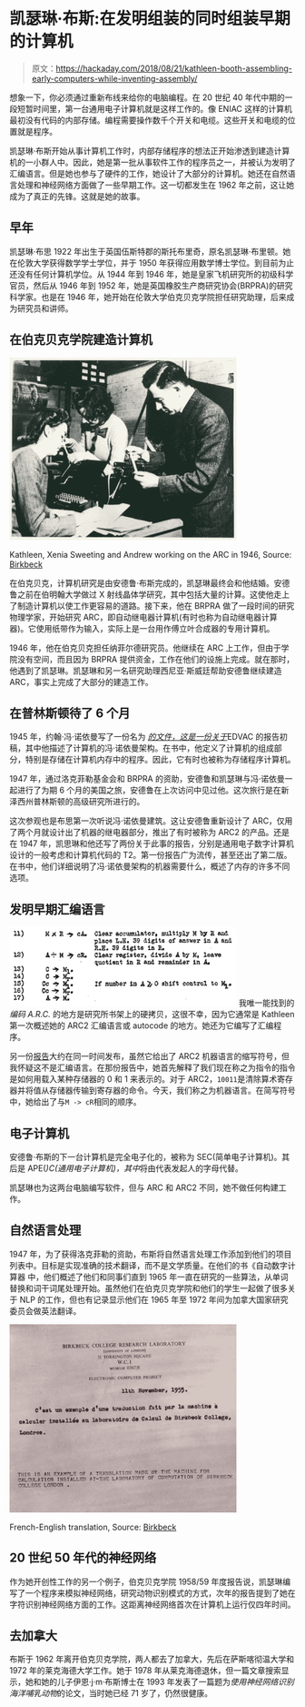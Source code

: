 # 凯瑟琳·布斯:在发明组装的同时组装早期的计算机

> 原文：<https://hackaday.com/2018/08/21/kathleen-booth-assembling-early-computers-while-inventing-assembly/>

想象一下，你必须通过重新布线来给你的电脑编程。在 20 世纪 40 年代中期的一段短暂时间里，第一台通用电子计算机就是这样工作的。像 ENIAC 这样的计算机最初没有代码的内部存储。编程需要操作数千个开关和电缆。这些开关和电缆的位置就是程序。

凯瑟琳·布斯开始从事计算机工作时，内部存储程序的想法正开始渗透到建造计算机的一小群人中。因此，她是第一批从事软件工作的程序员之一，并被认为发明了汇编语言。但是她也参与了硬件的工作，她设计了大部分的计算机。她还在自然语言处理和神经网络方面做了一些早期工作。这一切都发生在 1962 年之前，这让她成为了真正的先锋。这就是她的故事。

## 早年

凯瑟琳·布思 1922 年出生于英国伍斯特郡的斯托布里奇，原名凯瑟琳·布里顿。她在伦敦大学获得数学学士学位，并于 1950 年获得应用数学博士学位。到目前为止还没有任何计算机学位。从 1944 年到 1946 年，她是皇家飞机研究所的初级科学官员，然后从 1946 年到 1952 年，她是英国橡胶生产商研究协会(BRPRA)的研究科学家。也是在 1946 年，她开始在伦敦大学伯克贝克学院担任研究助理，后来成为研究员和讲师。

## 在伯克贝克学院建造计算机

![Kathleen, Xenia Sweeting and Andrew working on the ARC in 1946](img/a2c3e4ced2f551d4dd5bec149877ef6f.png)

Kathleen, Xenia Sweeting and Andrew working on the ARC in 1946, Source: [Birkbeck](http://www.dcs.bbk.ac.uk/site/assets/files/1029/50yearsofcomputing.pdf)

在伯克贝克，计算机研究是由安德鲁·布斯完成的，凯瑟琳最终会和他结婚。安德鲁之前在伯明翰大学做过 X 射线晶体学研究，其中包括大量的计算。这使他走上了制造计算机以使工作更容易的道路。接下来，他在 BRPRA 做了一段时间的研究物理学家，开始研究 ARC，即自动继电器计算机(有时也称为自动继电器计算器)。它使用纸带作为输入，实际上是一台用作傅立叶合成器的专用计算机。

1946 年，他在伯克贝克担任纳菲尔德研究员。他继续在 ARC 上工作，但由于学院没有空间，而且因为 BRPRA 提供资金，工作在他们的设施上完成。就在那时，他遇到了凯瑟琳。凯瑟琳和另一名研究助理西尼亚·斯威廷帮助安德鲁继续建造 ARC，事实上完成了大部分的建造工作。

## 在普林斯顿待了 6 个月

1945 年，约翰·冯·诺依曼写了一份名为 [*的文件，这是一份关于*](https://fa82ee93-a-62cb3a1a-s-sites.googlegroups.com/site/michaeldgodfrey/vonneumann/vnedvac.pdf?attachauth=ANoY7cqS3xeSf8HJhohgh1_veQp08BEyZ0CCmOo6_8tmtTWRAXLeIqbrZB3tSIDiwzZ4RT4BYR4uCpc_rknA-Q3eblu6zFtXjp2H3ThcqXfjT5YXeHK9hCYg7H7yw5zuTvxbpZDpR4GPlwK9WDxNJA6g5LWdXewv9Q9rAwzMa4KvMyE_yqYP6kJwdr6rBfmSE-j2K8k_X5mdVd-D_QADagNGd3S5CBb7zlVgZOw9G_9j-rxl6AHpeBA%3D&attredirects=0)EDVAC 的报告初稿，其中他描述了计算机的冯·诺依曼架构。在书中，他定义了计算机的组成部分，特别是存储在计算机内存中的程序。因此，它有时也被称为存储程序计算机。

1947 年，通过洛克菲勒基金会和 BRPRA 的资助，安德鲁和凯瑟琳与冯·诺依曼一起进行了为期 6 个月的美国之旅，安德鲁在上次访问中见过他。这次旅行是在新泽西州普林斯顿的高级研究所进行的。

这次参观也是布思第一次听说冯·诺依曼建筑。这让安德鲁重新设计了 ARC，仅用了两个月就设计出了机器的继电器部分，推出了有时被称为 ARC2 的产品。还是在 1947 年，凯思琳和他还写了两份关于此事的报告，分别是通用电子数字计算机设计的一般考虑和计算机代码的 T2。第一份报告广为流传，甚至还出了第二版。在书中，他们详细说明了冯·诺依曼架构的机器需要什么，概述了内存的许多不同选项。

## 发明早期汇编语言

[![Contracted notation](img/6c62cbf9bd7f3ca030f573eb0e1bc264.png)](https://hackaday.com/wp-content/uploads/2018/08/contracted-notation-kathleen-booth.jpg) 我唯一能找到的*编码 A.R.C.* 的地方是研究所书架上的硬拷贝，这很不幸，因为它通常是 Kathleen 第一次概述她的 ARC2 汇编语言或 autocode 的地方。她还为它编写了汇编程序。

另一份[报告](http://mt-archive.info/Booth-1947.pdf)大约在同一时间发布，虽然它给出了 ARC2 机器语言的缩写符号，但我怀疑这不是汇编语言。在那份报告中，她首先解释了我们现在称之为指令的指令是如何用载入某种存储器的 0 和 1 来表示的。对于 ARC2，`10011`是清除算术寄存器并将值从存储器传输到寄存器的命令。今天，我们称之为机器语言。在简写符号中，她给出了与`M -> cR`相同的顺序。

## 电子计算机

安德鲁·布斯的下一台计算机是完全电子化的，被称为 SEC(简单电子计算机)。其后是 APE(*)C(通用电子计算机)，其中*将由代表发起人的字母代替。

凯瑟琳也为这两台电脑编写软件，但与 ARC 和 ARC2 不同，她不做任何构建工作。

## 自然语言处理

1947 年，为了获得洛克菲勒的资助，布斯将自然语言处理工作添加到他们的项目列表中。目标是实现准确的技术翻译，而不是文学质量。在他们的书《自动数字计算器 中，他们概述了他们和同事们直到 1965 年一直在研究的一些算法，从单词替换和词干词尾处理开始。虽然他们在伯克贝克学院和他们的学生一起做了很多关于 NLP 的工作，但也有记录显示他们在 1965 年至 1972 年间为加拿大国家研究委员会做英法翻译。

![French-English translation](img/12a989dddee09497f0a195fa2e06a178.png)

French-English translation, Source: [Birkbeck](http://www.dcs.bbk.ac.uk/site/assets/files/1029/50yearsofcomputing.pdf)

## 20 世纪 50 年代的神经网络

作为她开创性工作的另一个例子，伯克贝克学院 1958/59 年度报告说，凯瑟琳编写了一个程序来模拟神经网络，研究动物识别模式的方式，次年的报告提到了她在字符识别神经网络方面的工作。这距离神经网络首次在计算机上运行仅四年时间。

## 去加拿大

布斯于 1962 年离开伯克贝克学院，两人都去了加拿大，先后在萨斯喀彻温大学和 1972 年的莱克海德大学工作。她于 1978 年从莱克海德退休，但一篇文章搜索显示，她和她的儿子伊恩·j·m·布斯博士在 1993 年发表了一篇题为*使用神经网络识别海洋哺乳动物*的论文，当时她已经 71 岁了，仍然很健康。